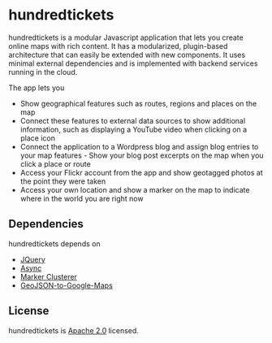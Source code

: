 # hundredtickets
hundredtickets is a modular Javascript application that lets you create online maps with rich content. It has a modularized, plugin-based architecture that can easily be extended with new components. It uses minimal external dependencies and is implemented with backend services running in the cloud.

The app lets you 
- Show geographical features such as routes, regions and places on the map
- Connect these features to external data sources to show additional information, such as displaying a YouTube video when clicking on a place icon
- Connect the application to a Wordpress blog and assign blog entries to your map features - Show your blog post excerpts on the map when you click a place or route
- Access your Flickr account from the app and show geotagged photos at the point they were taken
- Access your own location and show a marker on the map to indicate where in the world you are right now

## Dependencies
hundredtickets depends on
- [JQuery](http://jquery.com/)
- [Async](https://github.com/caolan/async)
- [Marker Clusterer](https://github.com/googlemaps/js-marker-clusterer)
- [GeoJSON-to-Google-Maps](https://github.com/maxogden/GeoJSON-to-Google-Maps)

## License
hundredtickets is [Apache 2.0](LICENSE) licensed.
